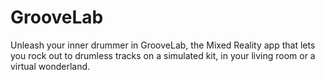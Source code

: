 # GrooveLab
 Unleash your inner drummer in GrooveLab, the Mixed Reality app that lets you rock out to drumless tracks on a simulated kit, in your living room or a virtual wonderland.
